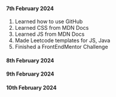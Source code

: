 #### 7th February 2024
1. Learned how to use GitHub
2. Learned CSS from MDN Docs
3. Learned JS from MDN Docs
4. Made Leetcode templates for JS, Java
5. Finished a FrontEndMentor Challenge

#### 8th February 2024



#### 9th February 2024



#### 10th February 2024
